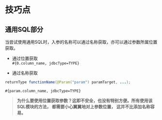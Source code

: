 # 技巧点
## 通用SQL部分 <include refid="sql_name"/>
当尝试使用通用SQL时，入参的名称可以通过名称获取，亦可以通过参数所属位置获取。  
- 通过位置获取  
```#{0.column_name, jdbcType=TYPE}```  

- 通过名称获取  
``` JAVA
returnType functionName(@Param("param") paramTarget, ...);
```
```#{param.column_name, jdbcType=TYPE}```

> **为什么要使用位置获取参数？这即不安全，也没有特别方便。所有使用该SQL模块的方法， 都需要小心翼翼地对上参数位置， 这并不比添加名称容易。**
